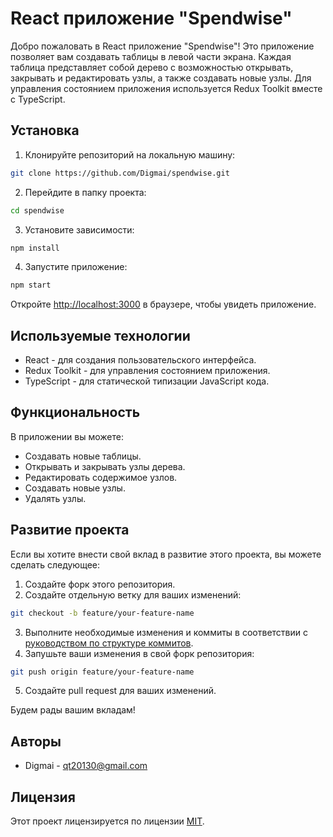 # React приложение "Spendwise"

Добро пожаловать в React приложение "Spendwise"! Это приложение позволяет вам создавать таблицы в левой части экрана. Каждая таблица представляет собой дерево с возможностью открывать, закрывать и редактировать узлы, а также создавать новые узлы. Для управления состоянием приложения используется Redux Toolkit вместе с TypeScript.

## Установка

1. Клонируйте репозиторий на локальную машину:

```bash
git clone https://github.com/Digmai/spendwise.git
```

2. Перейдите в папку проекта:

```bash
cd spendwise
```

3. Установите зависимости:

```bash
npm install
```

4. Запустите приложение:

```bash
npm start
```

Откройте [http://localhost:3000](http://localhost:3000) в браузере, чтобы увидеть приложение.

## Используемые технологии

- React - для создания пользовательского интерфейса.
- Redux Toolkit - для управления состоянием приложения.
- TypeScript - для статической типизации JavaScript кода.

## Функциональность

В приложении вы можете:

- Создавать новые таблицы.
- Открывать и закрывать узлы дерева.
- Редактировать содержимое узлов.
- Создавать новые узлы.
- Удалять узлы.

## Развитие проекта

Если вы хотите внести свой вклад в развитие этого проекта, вы можете сделать следующее:

1. Создайте форк этого репозитория.
2. Создайте отдельную ветку для ваших изменений:

```bash
git checkout -b feature/your-feature-name
```

3. Выполните необходимые изменения и коммиты в соответствии с [руководством по структуре коммитов](https://www.conventionalcommits.org/en/v1.0.0/).
4. Запушьте ваши изменения в свой форк репозитория:

```bash
git push origin feature/your-feature-name
```

5. Создайте pull request для ваших изменений.

Будем рады вашим вкладам!

## Авторы

- Digmai - qt20130@gmail.com

## Лицензия

Этот проект лицензируется по лицензии [MIT](https://opensource.org/licenses/MIT).
